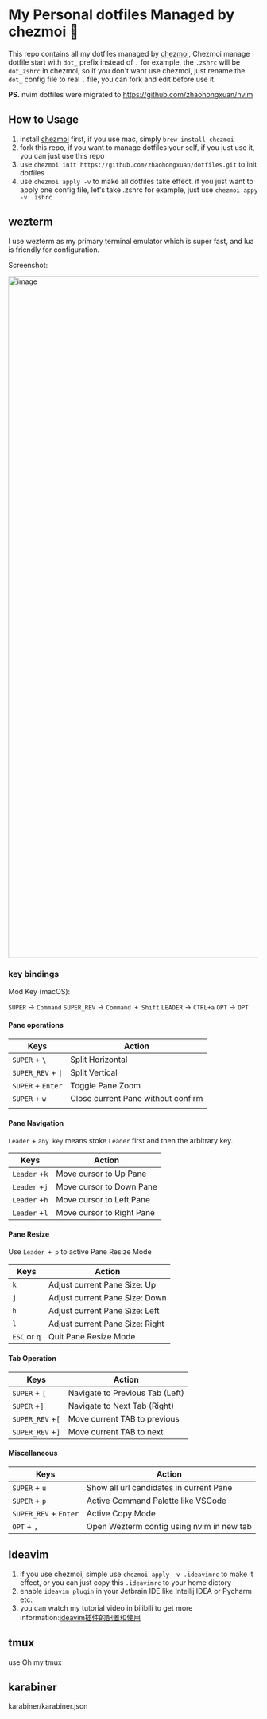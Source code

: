 # My Personal dotfiles Managed by chezmoi 🤖

This repo contains all my dotfiles managed by [chezmoi](https://github.com/twpayne/chezmoi), Chezmoi manage dotfile start with `dot_` prefix instead of `.`  for example,
the `.zshrc` will be `dot_zshrc` in chezmoi, so if you don't want use chezmoi, just rename the `dot_` config file to real `.` file, you can fork and edit before use it.

**PS.** nvim dotfiles were migrated to https://github.com/zhaohongxuan/nvim

## How to Usage
1. install [chezmoi](https://github.com/twpayne/chezmoi) first, if you use mac, simply `brew install chezmoi`
2. fork this repo, if you want to manage dotfiles your self, if you just use it, you can just use this repo 
3. use `chezmoi init https://github.com/zhaohongxuan/dotfiles.git` to init dotfiles
4. use `chezmoi apply -v` to make all dotfiles take effect. if you just want to apply one config file,
   let's take .zshrc for example, just use `chezmoi appy -v .zshrc`

## wezterm

I use wezterm as my primary terminal emulator which is super fast, and lua is friendly for configuration.

Screenshot:

<img width="1368" alt="image" src="https://github.com/zhaohongxuan/dotfiles/assets/8613196/595e359d-45ad-4949-926a-d56a19135daa">

### key bindings

Mod Key (macOS):

`SUPER` -> `Command`
`SUPER_REV` -> `Command + Shift`
`LEADER` -> `CTRL+a` 
`OPT` -> `OPT`

#### Pane operations 

| Keys               | Action                             |
| ------------------ | ---------------------------------- |
| `SUPER` + `\`      | Split Horizontal                   |
| `SUPER_REV` + `\|` | Split Vertical                     |
| `SUPER` + `Enter`  | Toggle Pane Zoom                   |
| `SUPER` + `w`      | Close current Pane without confirm |
|                    |                                    |
#### Pane Navigation

`Leader` + `any key`  means  stoke `Leader` first and then the arbitrary key.

| Keys           | Action                    |
| -------------- | ------------------------- |
| `Leader` +`k`  | Move cursor to Up Pane    |
| `Leader` +`j`  | Move cursor to Down Pane  |
| `Leader` +`h`  | Move cursor to Left Pane  |
| `Leader` +`l`  | Move cursor to Right Pane |

#### Pane Resize 

Use `Leader + p` to active Pane Resize Mode

| Keys         | Action                          |
| ------------ | ------------------------------- |
| `k`          | Adjust current Pane Size: Up    |
| `j`          | Adjust current Pane Size: Down  |
| `h`          | Adjust current Pane Size: Left  |
| `l`          | Adjust current Pane Size: Right |
| `ESC` or `q` | Quit Pane Resize Mode           |


#### Tab Operation 

| Keys             | Action                          |
| ---------------- | ------------------------------- |
| `SUPER` + `[`    | Navigate to Previous Tab (Left) |
| `SUPER` +`]`     | Navigate to Next Tab (Right)    |
| `SUPER_REV` +`[` | Move current TAB to previous    |
| `SUPER_REV` +`]` | Move current TAB to next        |

#### Miscellaneous

| Keys                  | Action                                    |
| --------------------- | ----------------------------------------- |
| `SUPER` + `u`         | Show all  url candidates  in current Pane |
| `SUPER` + `p`         | Active Command Palette like VSCode        |
| `SUPER_REV` + `Enter` | Active Copy Mode                          |
| `OPT` + `,`     | Open Wezterm config using nvim in new tab |

## Ideavim

1. if you use chezmoi, simple use `chezmoi apply -v .ideavimrc` to make it effect, or you can just copy this `.ideavimrc` to your home dictory
2. enable `ideavim plugin` in your Jetbrain IDE like Intellij IDEA or Pycharm etc.
3. you can watch my tutorial video in bilibili to get more information:[ideavim插件的配置和使用](https://www.bilibili.com/video/BV1p541157Va)


## tmux

use Oh my tmux

## karabiner

karabiner/karabiner.json

